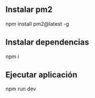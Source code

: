 ## Instalar pm2

npm install pm2@latest -g

## Instalar dependencias

npm i

## Ejecutar aplicación

npm run dev

